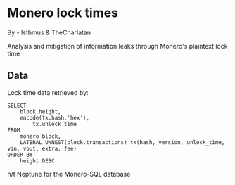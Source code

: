 # Monero lock times

By - Isthmus & TheCharlatan

Analysis and mitigation of information leaks through Monero's plaintext lock time

## Data

Lock time data retrieved by:
```
SELECT 
	block.height,
	encode(tx.hash,'hex'),
        tx.unlock_time
FROM 
	monero block,
	LATERAL UNNEST(block.transactions) tx(hash, version, unlock_time, vin, vout, extra, fee)
ORDER BY 
	height DESC
```

h/t Neptune for the Monero-SQL database
